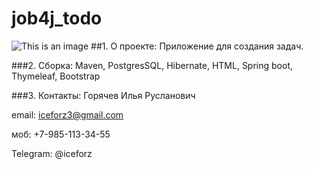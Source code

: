 # job4j_todo
![This is an image](blob/master/photo/toDoList.png)
##1. О проекте: Приложение для создания задач.

###2. Сборка: Maven, PostgresSQL, Hibernate, HTML, Spring boot, Thymeleaf, Bootstrap

###3. Контакты: Горячев Илья Русланович

email: iceforz3@gmail.com

моб: +7-985-113-34-55

Telegram: @iceforz
